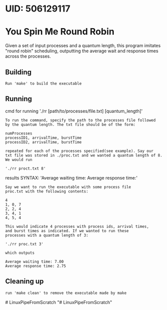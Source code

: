 # UID: 506129117
# You Spin Me Round Robin

Given a set of input processes and a quantum length,
this program imitates "round robin" scheduling, outputting
the average wait and response times across the processes.

## Building

```shell
Run 'make' to build the executable
```

## Running

cmd for running './rr [path/to/processes/file.txt] [quantum_length]'
```shell
To run the command, specify the path to the processes file followed
by the quantum length. The txt file should be of the form:

numProcesses
processID1, arrivalTime, burstTime
processID2, arrivalTime, burstTime

repeated for each of the processes specified(see example). Say our 
txt file was stored in ./proc.txt and we wanted a quantum length of 8.
We would run 

'./rr proct.txt 8'

```

results 
SYNTAX:
'Average waiting time:
Average response time:'
```shell
Say we want to run the executable with some process file
proc.txt with the following contents:

4
1, 0, 7
2, 2, 4
3, 4, 1
4, 5, 4

This would indicate 4 processes with process ids, arrival times,
and burst times as indicated. If we wanted to run these 
processes with a quantum length of 3:

'./rr proc.txt 3'

which outputs

Average waiting time: 7.00
Average response time: 2.75

```

## Cleaning up

```shell
run 'make clean' to remove the executable made by make
```
#   L i n u x P i p e F r o m S c r a t c h  
 "# LinuxPipeFromScratch" 
